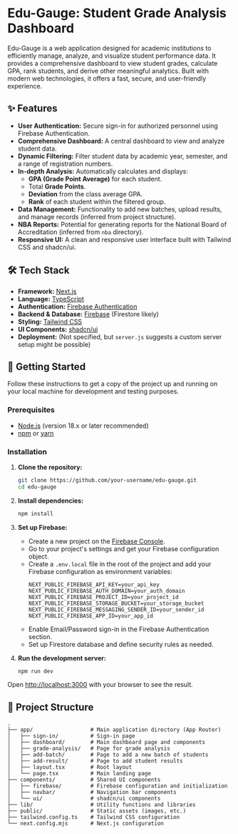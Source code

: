 # Edu-Gauge: Student Grade Analysis Dashboard

Edu-Gauge is a web application designed for academic institutions to efficiently manage, analyze, and visualize student performance data. It provides a comprehensive dashboard to view student grades, calculate GPA, rank students, and derive other meaningful analytics. Built with modern web technologies, it offers a fast, secure, and user-friendly experience.

## ✨ Features

- **User Authentication:** Secure sign-in for authorized personnel using Firebase Authentication.
- **Comprehensive Dashboard:** A central dashboard to view and analyze student data.
- **Dynamic Filtering:** Filter student data by academic year, semester, and a range of registration numbers.
- **In-depth Analysis:** Automatically calculates and displays:
  - **GPA (Grade Point Average)** for each student.
  - Total **Grade Points**.
  - **Deviation** from the class average GPA.
  - **Rank** of each student within the filtered group.
- **Data Management:** Functionality to add new batches, upload results, and manage records (inferred from project structure).
- **NBA Reports:** Potential for generating reports for the National Board of Accreditation (inferred from `nba` directory).
- **Responsive UI:** A clean and responsive user interface built with Tailwind CSS and shadcn/ui.

## 🛠️ Tech Stack

- **Framework:** [Next.js](https://nextjs.org/)
- **Language:** [TypeScript](https://www.typescriptlang.org/)
- **Authentication:** [Firebase Authentication](https://firebase.google.com/docs/auth)
- **Backend & Database:** [Firebase](https://firebase.google.com/) (Firestore likely)
- **Styling:** [Tailwind CSS](https://tailwindcss.com/)
- **UI Components:** [shadcn/ui](https://ui.shadcn.com/)
- **Deployment:** (Not specified, but `server.js` suggests a custom server setup might be possible)

## 🚀 Getting Started

Follow these instructions to get a copy of the project up and running on your local machine for development and testing purposes.

### Prerequisites

- [Node.js](https://nodejs.org/en/) (version 18.x or later recommended)
- [npm](https://www.npmjs.com/) or [yarn](https://yarnpkg.com/)

### Installation

1.  **Clone the repository:**

    ```bash
    git clone https://github.com/your-username/edu-gauge.git
    cd edu-gauge
    ```

2.  **Install dependencies:**

    ```bash
    npm install
    ```

3.  **Set up Firebase:**

    - Create a new project on the [Firebase Console](https://console.firebase.google.com/).
    - Go to your project's settings and get your Firebase configuration object.
    - Create a `.env.local` file in the root of the project and add your Firebase configuration as environment variables:
      ```
      NEXT_PUBLIC_FIREBASE_API_KEY=your_api_key
      NEXT_PUBLIC_FIREBASE_AUTH_DOMAIN=your_auth_domain
      NEXT_PUBLIC_FIREBASE_PROJECT_ID=your_project_id
      NEXT_PUBLIC_FIREBASE_STORAGE_BUCKET=your_storage_bucket
      NEXT_PUBLIC_FIREBASE_MESSAGING_SENDER_ID=your_sender_id
      NEXT_PUBLIC_FIREBASE_APP_ID=your_app_id
      ```
    - Enable Email/Password sign-in in the Firebase Authentication section.
    - Set up Firestore database and define security rules as needed.

4.  **Run the development server:**
    ```bash
    npm run dev
    ```

Open [http://localhost:3000](http://localhost:3000) with your browser to see the result.

## 📂 Project Structure

```
.
├── app/                  # Main application directory (App Router)
│   ├── sign-in/          # Sign-in page
│   ├── dashboard/        # Main dashboard page and components
│   ├── grade-analysis/   # Page for grade analysis
│   ├── add-batch/        # Page to add a new batch of students
│   ├── add-result/       # Page to add student results
│   ├── layout.tsx        # Root layout
│   └── page.tsx          # Main landing page
├── components/           # Shared UI components
│   ├── firebase/         # Firebase configuration and initialization
│   ├── navbar/           # Navigation bar components
│   └── ui/               # shadcn/ui components
├── lib/                  # Utility functions and libraries
├── public/               # Static assets (images, etc.)
├── tailwind.config.ts    # Tailwind CSS configuration
└── next.config.mjs       # Next.js configuration
```
